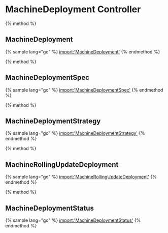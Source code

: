 # MachineDeployment Controller

{% method %}
## MachineDeployment

{% sample lang="go" %}
[import:'MachineDeployment'](../../../pkg/apis/cluster/v1alpha1/machinedeployment_types.go)
{% endmethod %}

{% method %}
## MachineDeploymentSpec

{% sample lang="go" %}
[import:'MachineDeploymentSpec'](../../../pkg/apis/cluster/v1alpha1/machinedeployment_types.go)
{% endmethod %}

{% method %}
## MachineDeploymentStrategy

{% sample lang="go" %}
[import:'MachineDeploymentStrategy'](../../../pkg/apis/cluster/v1alpha1/machinedeployment_types.go)
{% endmethod %}

{% method %}
## MachineRollingUpdateDeployment

{% sample lang="go" %}
[import:'MachineRollingUpdateDeployment'](../../../pkg/apis/cluster/v1alpha1/machinedeployment_types.go)
{% endmethod %}

{% method %}

## MachineDeploymentStatus

{% sample lang="go" %}
[import:'MachineDeploymentStatus'](../../../pkg/apis/cluster/v1alpha1/machinedeployment_types.go)
{% endmethod %}
